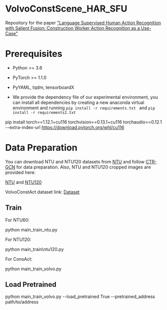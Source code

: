 # VolvoConstScene_HAR_SFU
Repository for the paper ["Language Supervised Human Action Recognition with Salient Fusion: Construction Worker Action Recognition as a Use-Case"](https://arxiv.org/pdf/2410.01962) 

# Prerequisites

- Python >= 3.6
- PyTorch >= 1.1.0
- PyYAML, tqdm, tensorboardX


- We provide the dependency file of our experimental environment, you can install all dependencies by creating a new anaconda virtual environment and running `pip install -r requirements.txt ` and `pip install -r requirements2.txt `

pip install torch==1.12.1+cu116 torchvision==0.13.1+cu116 torchaudio==0.12.1 --extra-index-url https://download.pytorch.org/whl/cu116

# Data Preparation

You can download NTU and NTU120 datasets from [NTU](https://rose1.ntu.edu.sg/dataset/actionRecognition/) and follow [CTR-GCN](https://github.com/Uason-Chen/CTR-GCN) for data preparation.
Also, NTU and NTU120 cropped images are provided here:

[NTU](https://vault.sfu.ca/index.php/s/GqQ2rDqhbpHVizk) and [NTU120](https://vault.sfu.ca/index.php/s/Qlth4RBN7CkSf3x)

VolvoConstAct dataset link: [Dataset](https://vault.sfu.ca/index.php/s/TsY56IcvQ1hR6F2)

## Train

For NTU60:

python main\_train\_ntu.py

For NTU120:

python main\_train\ntu120.py

For ConsAct:

python main\_train\_volvo.py


## Load Pretrained

python main\_train\_volvo.py --load_pretrained True --pretrained_address path/to/address
